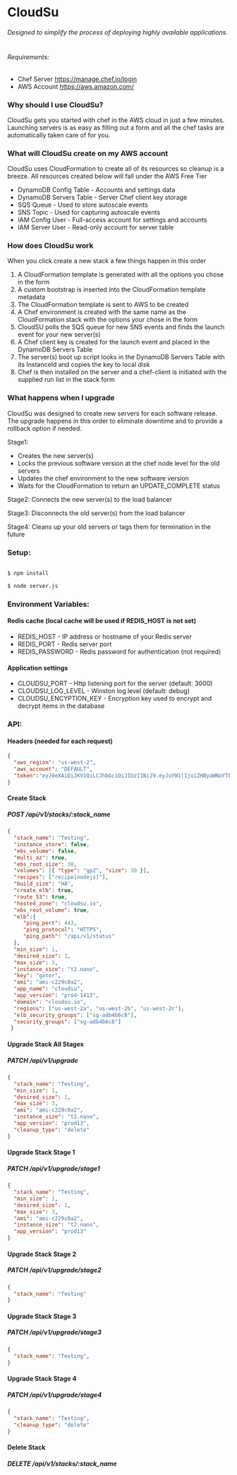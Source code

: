 
# CloudSu

###### Designed to simplify the process of deploying highly available applications.
#
###### Requirements:
- Chef Server https://manage.chef.io/login
- AWS Account https://aws.amazon.com/

### Why should I use CloudSu?
CloudSu gets you started with chef in the AWS cloud in just a few minutes. Launching servers is as easy as filling out a form and all the chef tasks are automatically taken care of for you.

### What will CloudSu create on my AWS account
CloudSu uses CloudFormation to create all of its resources so cleanup is a breeze. All resources created below will fall under the AWS Free Tier
- DynamoDB Config Table - Accounts and settings data
- DynamoDB Servers Table - Server Chef client key storage
- SQS Queue - Used to store autoscale events
- SNS Topic - Used for capturing autoscale events
- IAM Config User - Full-access account for settings and accounts
- IAM Server User - Read-only account for server table

### How does CloudSu work
When you click create a new stack a few things happen in this order
1. A CloudFormation template is generated with all the options you chose in the form
2. A custom bootstrap is inserted into the CloudFormation template metadata
3. The CloudFormation template is sent to AWS to be created
4. A Chef environment is created with the same name as the CloudFormation stack with the options your chose in the form
5. CloudSU polls the SQS queue for new SNS events and finds the launch event for your new server(s)
6. A Chef client key is created for the launch event and placed in the DynamoDB Servers Table
7. The server(s) boot up script looks in the DynamoDB Servers Table with its InstanceId and copies the key to local disk 
8. Chef is then installed on the server and a chef-client is initiated with the supplied run list in the stack form  

### What happens when I upgrade
CloudSu was designed to create new servers for each software release. The upgrade happens in this order to eliminate downtime and to provide a rollback option if needed.

Stage1:
- Creates the new server(s)
- Locks the previous software version at the chef node level for the old servers
- Updates the chef environment to the new software version 
- Waits for the CloudFormation to return an UPDATE_COMPLETE status

Stage2: Connects the new server(s) to the load balancer

Stage3: Disconnects the old server(s) from the load balancer

Stage4: Cleans up your old servers or tags them for termination in the future     

### Setup:
```bash

$ npm install

$ node server.js

```

### Environment Variables:

#### Redis cache (local cache will be used if REDIS_HOST is not set)  
* REDIS_HOST - IP address or hostname of your Redis server
* REDIS_PORT - Redis server port
* REDIS_PASSWORD - Redis password for authentication (not required)

#### Application settings
* CLOUDSU_PORT - Http listening port for the server (default: 3000)
* CLOUDSU_LOG_LEVEL - Winston log level (default: debug)
* CLOUDSU_ENCYPTION_KEY - Encryption key used to encrypt and decrypt items in the database

### API:

#### Headers (needed for each request)
```json
{
  "aws_region": "us-west-2",
  "aws_account": "DEFAULT",
  "token":"eyJ0eXAiOiJKV1QiLCJhbGciOiJIUzI1NiJ9.eyJuYW1lIjoiZHByaWNoYTE4OUBnbWFpbC5jb20iLCJpYXQiOjE0NjE2NDA1NTIsImV4cCI6MTQ2MTcyNjk1Mn0.EDxmnM_1H91H115grMxasdfasdfasdfaseeONMPc4wsGxI"
}
```

#### Create Stack
##### POST /api/v1/stacks/:stack_name
```json
{ 
  "stack_name": "Testing",
  "instance_store": false,
  "ebs_volume": false,
  "multi_az": true,
  "ebs_root_size": 30,
  "volumes": [{ "type": "gp2", "size": 30 }],
  "recipes": ["recipe[nodejs]"],
  "build_size": "HA",
  "create_elb": true,
  "route_53": true,
  "hosted_zone": "cloudsu.io",
  "ebs_root_volume": true,
  "elb":{
     "ping_port": 443,
     "ping_protocol": "HTTPS",
     "ping_path": "/api/v1/status"
  },
  "min_size": 1,
  "desired_size": 1,
  "max_size": 3,
  "instance_size": "t2.nano",
  "key": "gator",
  "ami": "ami-c229c0a2",
  "app_name": "cloudsu",
  "app_version": "prod-1413",
  "domain": "cloudsu.io",
  "regions": ["us-west-2a", "us-west-2b", "us-west-2c"],
  "elb_security_groups": ["sg-adb4b6c8"],
  "security_groups": ["sg-adb4b6c8"]
 }
```

#### Upgrade Stack All Stages
##### PATCH /api/v1/upgrade
```json
{ 
  "stack_name": "Testing",
  "min_size": 1,
  "desired_size": 1,
  "max_size": 3,
  "ami": "ami-c229c0a2",
  "instance_size": "t2.nano",
  "app_version": "prod13",
  "cleanup_type": "delete"
}
```

#### Upgrade Stack Stage 1
##### PATCH /api/v1/upgrade/stage1
```json
{ 
  "stack_name": "Testing",
  "min_size": 1,
  "desired_size": 1,
  "max_size": 3,
  "ami": "ami-c229c0a2",
  "instance_size": "t2.nano",
  "app_version": "prod13"
}
```

#### Upgrade Stack Stage 2
##### PATCH /api/v1/upgrade/stage2
```json
{ 
  "stack_name": "Testing"
}
```

#### Upgrade Stack Stage 3
##### PATCH /api/v1/upgrade/stage3
```json
{ 
  "stack_name": "Testing",
}
```

#### Upgrade Stack Stage 4
##### PATCH /api/v1/upgrade/stage4
```json
{ 
  "stack_name": "Testing",
  "cleanup_type": "delete"
}
```

#### Delete Stack
##### DELETE /api/v1/stacks/:stack_name

